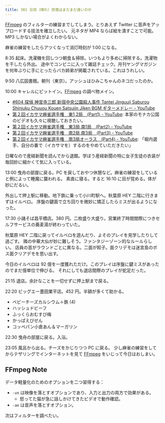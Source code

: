 ```yaml
---
title: 301 日目（晴れ）百億はまだまだ遠いのか
---
```


[FFmpeg] のフィルターの練習までしてしまう。とりあえず Twitter に音声をアップロードする技法を確立したい。
元ネタが MP4 ならば絵を潰すことで可能。MP3 しかない場合がよくわからない。

麻雀の練習をしたらアツくなって消灯時刻が 1:00 になる。

8:35 起床。洗濯機を回しつつ朝食＆掃除。いつもより多めに掃除する。洗濯物を干したら外出。
途中でコンビニに入って雑誌チェック。月刊ヤングマガジンを何年ぶりに手にとったらバカ姉弟が掲載されている。これはうれしい。

9:50 八広図書館。朝刊（東京）。アッシュはひみこちゃんのネコだったのか。

10:00 キャレルにピットイン。[FFmpeg] の調べ物メイン。

* [&#x23;604 探偵 神宮寺三郎 新宿中央公園殺人事件 Tantei Jinguuji Saburou Shinjuku Chuuou Kouen Satsujin Jiken BGM ギターメドレー - YouTube](https://www.youtube.com/watch?v=UVG27cNPfq4)
* [第２回イカサマ麻雀選手権　東1,2局　(Part1) - YouTube](https://www.youtube.com/watch?v=8F0BZlo2zxc):
  本家のモナカ公国のビデオも久々に視聴しておきたい。
* [第２回イカサマ麻雀選手権　東3局,南1局　(Part2) - YouTube](https://www.youtube.com/watch?v=8-FX_cDSuTk)
* [第２回イカサマ麻雀選手権　南2局,南3局　(Part3) - YouTube](https://www.youtube.com/watch?v=tGFS2AnlezM)
* [第２回イカサマ麻雀選手権　南3局オーラス　(Part4) - YouTube](https://www.youtube.com/watch?v=UWfdLC_bVq4):
  「堀内選手、自分の番で（イカサマを）するのをやめていただきたい」

日曜なので産経新聞を読んでから退館。学ぼう産経新聞の特に女子生徒の衣装が毎回妙に細かくて気に入っている。

13:00 曳舟の部屋に戻る。PC を戻しておやつ休憩など。麻雀の練習をしていると例によって睡魔に襲われる。
素直に寝る。すると 16:10 に目が覚める。体が妙にだるい。

外出して押上駅に移動。地下鉄に乗って小川町駅へ。秋葉原 HEY 二階に行きまずはイルベロ。
序盤の鍵面で立ち回りを微妙に矯正したらミスが出るようになった。

17:30 小諸そば昌平橋店。380 円。二枚盛り大盛り。営業終了時間間際につきセルフサービスの蕎麦湯が終わっていた。

秋葉原 HEY 二階に戻ってイルベロを遊んだり、よそのプレイを見学したりして過ごす。
隣の中華大仙が妙に難しそう。ファンタジーゾーン的なルールらしい。
店員の首がラウンドごとに異なる。二面が餃子。面クリデモは迷宮島のボス面クリアデモを思い出す。

今日のイルベロは 92 億を一度獲れただけ。このプレイは序盤に鍵ミスがあったのでまだ億単位で伸びる。
それにしても退店間際のプレイが蛇足だった。

21:15 退店。余計なことを一切せずに押上駅まで戻る。

22:20 ビッグエー墨田業平店。452 円。半額が多くて助かる。

* ベビーチーズカルシウム＋鉄 (4)
* ハッシュドビーフ
* ふっくらおむすび梅
* かっぱえびせん
* コッペパン小倉あん＆マーガリン

22:30 曳舟の部屋に戻る。入浴。

23:05 風呂から出る。チーズをかじりつつ PC に戻る。
少し麻雀の練習をしてからテザリングでインターネットを見て [FFmpeg] をいじって今日はおしまい。

## FFmpeg Note

データ軽量化のためのオプションを二つ習得する：

* `-vn` は映像を落とすオプションであり、入力と出力の両方で効果がある。
  * 怒ってた猫が急に話しかけてきたビデオで動作確認。
* `-an` は音声を落とすオプション。

次はフィルターを調べたい。

[FFmpeg]: <https://ffmpeg.org/ffmpeg.html>
